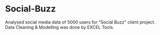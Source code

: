 # Social-Buzz

Analysed social media data of 5000 users for "Social Buzz" client project. Data Cleaning & Modelling was done by EXCEL Tools.
